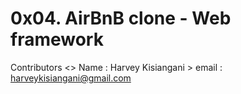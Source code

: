 # 0x04. AirBnB clone - Web framework
Contributors
	<> Name  : Harvey Kisiangani
	 > email : harveykisiangani@gmail.com
